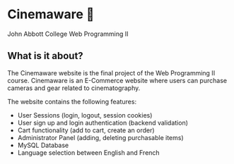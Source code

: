# Cinemaware 🎥
John Abbott College Web Programming II

## What is it about?
The Cinemaware website is the final project of the Web Programming II course.
Cinemaware is an E-Commerce website where users can purchase cameras and gear related to cinematography.

The website contains the following features:
- User Sessions (login, logout, session cookies)
- User sign up and login authentication (backend validation)
- Cart functionality (add to cart, create an order)
- Administrator Panel (adding, deleting purchasable items)
- MySQL Database
- Language selection between English and French
